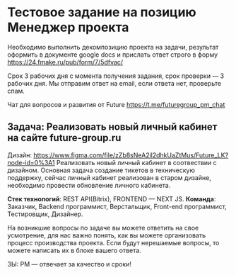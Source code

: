 # Тестовое задание на позицию Менеджер проекта

Необходимо выполнить декомпозицию проекта на задачи, результат оформить в документе google docs и прислать ответ строго в форму https://24.fmake.ru/pub/form/7/5dfvac/

Срок 3 рабочих дня с момента получения задания, срок проверки — 3 рабочих дня. Мы отправим ответ на email, если ответа нет, проверьте спам.

Чат для вопросов и развития от Future https://t.me/futuregroup_pm_chat

## Задача: Реализовать новый личный кабинет на сайте future-group.ru
Дизайн: https://www.figma.com/file/zZb8sNeA2il2dhkUaZtMus/Future_LK?node-id=0%3A1
Реализовать новый личный кабинет в соотвествии с дизайном. Основная задача создание тикетов в техническую поддержку, сейчас личный кабинет реализован в старом дизайне, необходимо провести обновление личного кабинета.

__Стек технологий__: 
REST API(Bitrix), FRONTEND — NEXT JS.
__Команда__:
  Заказчик,
  Backend программист,
  Верстальщик,
  Front-end программист,
  Тестировщик,
  Дизайнер.
  
На возникшие вопросы по задаче вы можете ответить на свое усмотрение, для нас важно понять, как вы можете организовать процесс производства проекта. Если будут нерешаемые вопросы, то можете написать их в блоке вашего ответа.

ЗЫ: PM — отвечает за качество и сроки!
  
